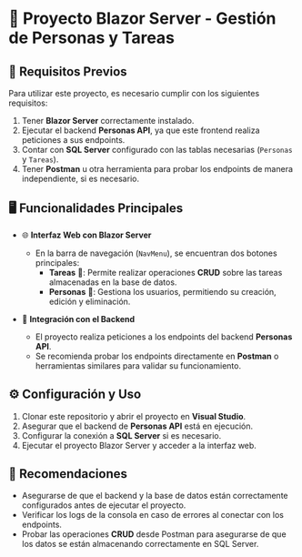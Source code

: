# 🚀 Proyecto Blazor Server - Gestión de Personas y Tareas

## 📌 Requisitos Previos

Para utilizar este proyecto, es necesario cumplir con los siguientes requisitos:  

1. Tener **Blazor Server** correctamente instalado.  
2. Ejecutar el backend **Personas API**, ya que este frontend realiza peticiones a sus endpoints.  
3. Contar con **SQL Server** configurado con las tablas necesarias (`Personas` y `Tareas`).  
4. Tener **Postman** u otra herramienta para probar los endpoints de manera independiente, si es necesario.  

## 🖥️ Funcionalidades Principales

- 🌐 **Interfaz Web con Blazor Server**  
  - En la barra de navegación (`NavMenu`), se encuentran dos botones principales:  
    - **Tareas** 📝: Permite realizar operaciones **CRUD** sobre las tareas almacenadas en la base de datos.  
    - **Personas** 👤: Gestiona los usuarios, permitiendo su creación, edición y eliminación.  

- 🔗 **Integración con el Backend**  
  - El proyecto realiza peticiones a los endpoints del backend **Personas API**.  
  - Se recomienda probar los endpoints directamente en **Postman** o herramientas similares para validar su funcionamiento.  

## ⚙️ Configuración y Uso

1. Clonar este repositorio y abrir el proyecto en **Visual Studio**.  
2. Asegurar que el backend de **Personas API** está en ejecución.  
3. Configurar la conexión a **SQL Server** si es necesario.  
4. Ejecutar el proyecto Blazor Server y acceder a la interfaz web.  

## 🚀 Recomendaciones

- Asegurarse de que el backend y la base de datos están correctamente configurados antes de ejecutar el proyecto.  
- Verificar los logs de la consola en caso de errores al conectar con los endpoints.  
- Probar las operaciones **CRUD** desde Postman para asegurarse de que los datos se están almacenando correctamente en SQL Server.  
